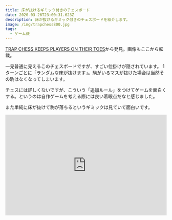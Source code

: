 ```yaml
---
title: 床が抜けるギミック付きのチェスボード
date: 2020-03-26T23:00:31.623Z
description: 床が抜けるギミック付きのチェスボードを紹介します。
image: /img/trapchess800.jpg
tags:
  - ゲーム機
---
```

[TRAP CHESS KEEPS PLAYERS ON THEIR TOES](https://hackaday.com/2019/07/08/trap-chess-keeps-players-on-their-toes/)から発見。画像もここから転載。

一見普通に見えるこのチェスボードですが、すごい仕掛けが隠されています。
1ターンごとに「ランダムな床が抜けます」。駒がいるマスが抜けた場合は当然その駒はなくなってしまいます。

チェスには詳しくないですが、こういう「追加ルール」をつけてゲームを面白くする。というのは自作ゲームを考える際には良い着眼点だなと感じました。

また単純に床が抜けて駒が落ちるというギミックは見ていて面白いです。

<iframe width="100%" height="315" src="https://www.youtube.com/embed/b7nH5qWEumI" frameborder="0" allow="accelerometer; autoplay; encrypted-media; gyroscope; picture-in-picture" allowfullscreen></iframe>
